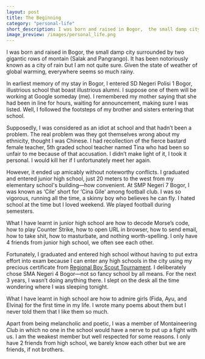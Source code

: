 ```yaml
---
layout: post
title: The Beginning
category: "personal-life"
short_description: I was born and raised in Bogor,  the small damp city surrounded by two gigantic rows of montain (Salak and Pangrango).
image_preview: /images/personal_life.png
---
```


I was born and raised in Bogor, the small damp city surrounded by two gigantic rows of montain (Salak and Pangrango).
It has been notoriously known as a city of rain but I am not quite sure. Given the state of weather of global warming,
everywhere seems so much rainy.


In earliest memory of my stay in Bogor, I entered SD Negeri Polisi 1 Bogor, illustrious school that boast illustrious
alumni. I suppose one of them will be working at Google someday (me). I remembered my mother saying that she had been
in line for hours, waiting for announcement, making sure I was listed. Well, I followed the footsteps of my brother
and sisters entering that school.

Supposedly, I was considered as an idiot at school and that hadn’t been a problem. The real problem was they got
themselves wrong about my ethnicity, thought I was Chinese. I had recollection of the fierce bastard female teacher,
5th graded school teacher named Tina who had been so unfair to me because of that accusation. I didn’t make light of it,
I took it personal. I would kill her if I unfortunately meet her again.

However, it ended up amicably without noteworthy conflicts. I graduated and entered junior high school, just 20 meters to
the west from my elementary school's building—how convenient. At SMP Negeri 7 Bogor, I was known as ‘Cile’ short for ‘Cina Gile'
among football club. I was so vigorous, running all the time, a skinny boy who believes he can fly. I hated school at the time
but I loved weekend. We played football during semesters.

What I have learnt in junior high school are how to decode Morse’s code, how to play Counter Strike, how to open URL in browser,
how to send email, how to take shit, how to masturbate, and nothing worth-spelling. I only have 4 friends from junior high school,
we often see each other.

Fortunately, I graduated and entered high school without having to put extra effort into exam because I can enter
any high schools in the city using my precious certificate from [Regional Boy Scout Tournament](https://id.wikipedia.org/wiki/Lomba_Tingkat_Pramuka_Penggalang).
I deliberately chose SMA Negeri 4 Bogor—not so fancy school by all means. For the next 3 years, I wasn’t doing anything there.
I slept on the desk all the time wondering where I was sleeping tonight.

What I have learnt in high school are how to admire girls (Fida, Ayu, and Elvina) for the first time in my life. I wrote
many poems about them but I never told them that I like them so much.

Apart from being melancholic and poetic, I was a member of Montaineering Club in which no one in the school would have a nerve
to put up a fight with us. I am the weakest member but well respected for some reasons. I only have 2 friends from high school,
we barely know each other but we are friends, if not brothers.
